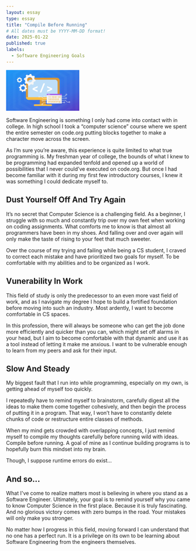 ```yaml
---
layout: essay
type: essay
title: "Compile Before Running"
# All dates must be YYYY-MM-DD format!
date: 2025-01-22
published: true
labels:
  - Software Engineering Goals
---
```


<img width="200px" class="rounded float-start pe-4" src="../img/compiler.webp">

Software Engineering is something I only had come into contact with in college. In high school I took a “computer science” course where we spent the entire semester on code.org putting blocks together to make a character move across the screen. 
  
As I’m sure you’re aware, this experience is quite limited to what true programming is. My freshman year of college, the bounds of what I knew to be programming had expanded tenfold and opened up a world of possibilities that I never could’ve executed on code.org. But once I had become familiar with it during my first few introductory courses, I knew it was something I could dedicate myself to.


## Dust Yourself Off And Try Again

It’s no secret that Computer Science is a challenging field. As a beginner, I struggle with so much and constantly trip over my own feet when working on coding assignments. What comforts me to know is that almost all programmers have been in my shoes. And falling over and over again will only make the taste of rising to your feet that much sweeter. 
  
Over the course of my trying and failing while being a CS student, I craved to correct each mistake and have prioritized two goals for myself. To be comfortable with my abilities and to be organized as I work.

  
## Vunerability In Work

This field of study is only the predecessor to an even more vast field of work, and as I navigate my degree I hope to build a fortified foundation before moving into such an industry. Most ardently, I want to become comfortable in CS spaces. 

In this profession, there will always be someone who can get the job done more efficiently and quicker than you can, which might set off alarms in your head, but I aim to become comfortable with that dynamic and use it as a tool instead of letting it make me anxious. I want to be vulnerable enough to learn from my peers and ask for their input.

  
## Slow And Steady

My biggest fault that I run into while programming, especially on my own, is getting ahead of myself too quickly. 
  
I repeatedly have to remind myself to brainstorm, carefully digest all the ideas to make them come together cohesively, and then begin the process of putting it in a program. That way, I won’t have to constantly delete chunks of code or restructure entire classes of methods. 

When my mind gets crowded with overlapping concepts, I just remind myself to compile my thoughts carefully before running wild with ideas. Compile before running. A goal of mine as I continue building programs is to hopefully burn this mindset into my brain. 
  
Though, I suppose runtime errors do exist…

## And so...

What I've come to realize matters most is believing in where you stand as a Software Engineer. Ultimately, your goal is to remind yourself why you came to know Computer Science in the first place. Because it is truly fascinating. And no glorious victory comes with zero bumps in the road. Your mistakes will only make you stronger.

No matter how I progress in this field, moving forward I can understand that no one has a perfect run. It is a privilege on its own to be learning about Software Engineering from the engineers themselves.

